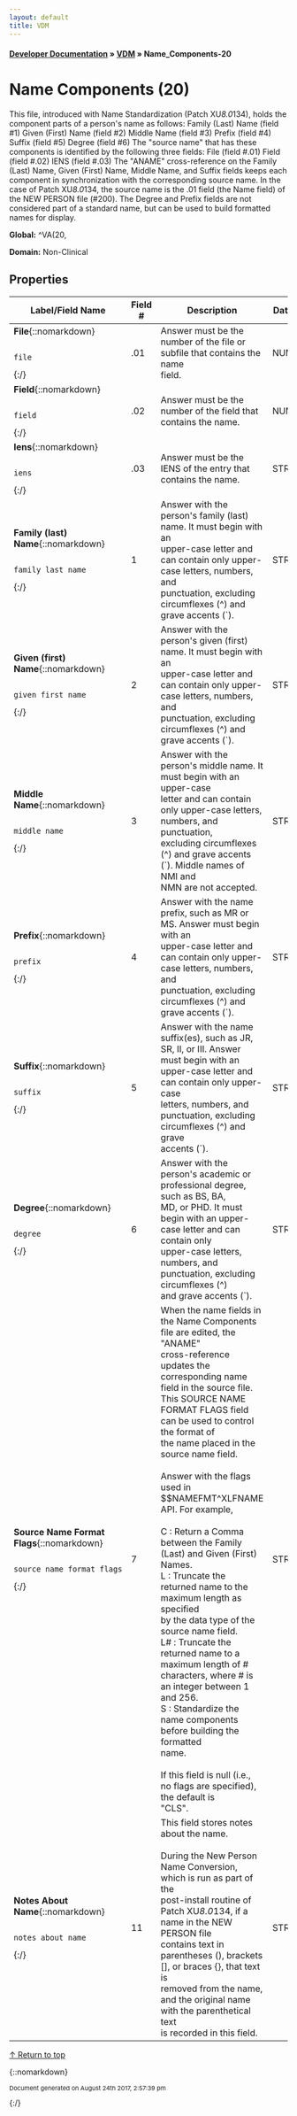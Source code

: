 ```yaml
---
layout: default
title: VDM
---
```


#### [Developer Documentation](../index) &#187; [VDM](TableOfContents) &#187; Name_Components-20<br/>
<a name="top"></a>
# Name Components (20)
This file, introduced with Name Standardization (Patch XU*8.0*134), holds the component parts of a person's name as follows:     Family (Last) Name (field #1)   Given (First) Name (field #2)   Middle Name (field #3)    Prefix (field #4)   Suffix (field #5)   Degree (field #6)   The "source name" that has these components is identified by the following three fields:                                                          File (field #.01)   Field (field #.02)   IENS (field #.03)   The "ANAME" cross-reference on the Family (Last) Name, Given (First) Name, Middle Name, and Suffix fields keeps each component in synchronization with the corresponding source name. In the case of Patch XU*8.0*134, the source name is the .01 field (the Name field) of the NEW PERSON file (#200).   The Degree and Prefix fields are not considered part of a standard name, but can be used to build formatted names for display.

**Global:** ^VA(20,

**Domain:** Non-Clinical

## Properties

Label/Field Name | Field # | Description | Datatype | Attributes | Range
--- | --- | --- | --- | --- | ---
**File**{::nomarkdown}<pre><code>  file</code></pre>{:/} | .01 | Answer must be the number of the file or subfile that contains the name<br/>field. | NUMERIC | INDEXED<br/>REQUIRED | 
**Field**{::nomarkdown}<pre><code>  field</code></pre>{:/} | .02 | Answer must be the number of the field that contains the name. | NUMERIC | REQUIRED | 
**Iens**{::nomarkdown}<pre><code>  iens</code></pre>{:/} | .03 | Answer must be the IENS of the entry that contains the name. | STRING | REQUIRED | 
**Family (last) Name**{::nomarkdown}<pre><code>  family_last_name</code></pre>{:/} | 1 | Answer with the person's family (last) name. It must begin with an<br/>upper-case letter and can contain only upper-case letters, numbers, and<br/>punctuation, excluding circumflexes (^) and grave accents (`). | STRING | REQUIRED | 
**Given (first) Name**{::nomarkdown}<pre><code>  given_first_name</code></pre>{:/} | 2 | Answer with the person's given (first) name. It must begin with an<br/>upper-case letter and can contain only upper-case letters, numbers, and<br/>punctuation, excluding circumflexes (^) and grave accents (`). | STRING | REQUIRED | 
**Middle Name**{::nomarkdown}<pre><code>  middle_name</code></pre>{:/} | 3 | Answer with the person's middle name. It must begin with an upper-case<br/>letter and can contain only upper-case letters, numbers, and punctuation,<br/>excluding circumflexes (^) and grave accents (`). Middle names of NMI and<br/>NMN are not accepted. | STRING |  | 
**Prefix**{::nomarkdown}<pre><code>  prefix</code></pre>{:/} | 4 | Answer with the name prefix, such as MR or MS. Answer must begin with an<br/>upper-case letter and can contain only upper-case letters, numbers, and<br/>punctuation, excluding circumflexes (^) and grave accents (`). | STRING |  | 
**Suffix**{::nomarkdown}<pre><code>  suffix</code></pre>{:/} | 5 | Answer with the name suffix(es), such as JR, SR, II, or III. Answer<br/>must begin with an upper-case letter and can contain only upper-case<br/>letters, numbers, and punctuation, excluding circumflexes (^) and grave<br/>accents (`). | STRING |  | 
**Degree**{::nomarkdown}<pre><code>  degree</code></pre>{:/} | 6 | Answer with the person's academic or professional degree, such as BS, BA,<br/>MD, or PHD. It must begin with an upper-case letter and can contain only<br/>upper-case letters, numbers, and punctuation, excluding circumflexes (^)<br/>and grave accents (`). | STRING |  | 
**Source Name Format Flags**{::nomarkdown}<pre><code>  source_name_format_flags</code></pre>{:/} | 7 | When the name fields in the Name Components file are edited, the "ANAME"<br/>cross-reference updates the corresponding name field in the source file.<br/>This SOURCE NAME FORMAT FLAGS field can be used to control the format of<br/>the name placed in the source name field.<br/> <br/>Answer with the flags used in $$NAMEFMT^XLFNAME API. For example, <br/> <br/>  C  : Return a Comma between the Family (Last) and Given (First)<br/>       Names.<br/>  L  : Truncate the returned name to the maximum length as specified<br/>       by the data type of the source name field.<br/>  L# : Truncate the returned name to a maximum length of #<br/>       characters, where # is an integer between 1 and 256.<br/>  S  : Standardize the name components before building the formatted<br/>       name.<br/> <br/>If this field is null (i.e., no flags are specified), the default is<br/>"CLS". | STRING |  | 
**Notes About Name**{::nomarkdown}<pre><code>  notes_about_name</code></pre>{:/} | 11 | This field stores notes about the name.<br/> <br/>During the New Person Name Conversion, which is run as part of the<br/>post-install routine of Patch XU*8.0*134, if a name in the NEW PERSON file<br/>contains text in parentheses (), brackets [], or braces {}, that text is<br/>removed from the name, and the original name with the parenthetical text<br/>is recorded in this field. | STRING |  | 

[&uarr; Return to top](#top)<br/>



{::nomarkdown} <br/><p style="font-size: 11px">Document generated on August 24th 2017, 2:57:39 pm</p>{:/}